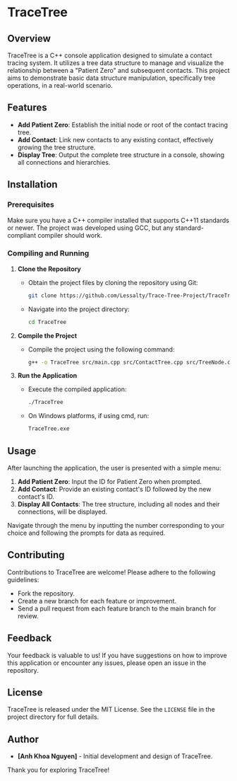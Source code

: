 # TraceTree

## Overview

TraceTree is a C++ console application designed to simulate a contact tracing system. It utilizes a tree data structure to manage and visualize the relationship between a "Patient Zero" and subsequent contacts. This project aims to demonstrate basic data structure manipulation, specifically tree operations, in a real-world scenario.

## Features

- **Add Patient Zero**: Establish the initial node or root of the contact tracing tree.
- **Add Contact**: Link new contacts to any existing contact, effectively growing the tree structure.
- **Display Tree**: Output the complete tree structure in a console, showing all connections and hierarchies.

## Installation

### Prerequisites

Make sure you have a C++ compiler installed that supports C++11 standards or newer. The project was developed using GCC, but any standard-compliant compiler should work.

### Compiling and Running

1. **Clone the Repository**
   - Obtain the project files by cloning the repository using Git:
     ```bash
     git clone https://github.com/Lessalty/Trace-Tree-Project/TraceTree.git
     ```
   - Navigate into the project directory:
     ```bash
     cd TraceTree
     ```

2. **Compile the Project**
   - Compile the project using the following command:
     ```bash
     g++ -o TraceTree src/main.cpp src/ContactTree.cpp src/TreeNode.cpp -I include
     ```

3. **Run the Application**
   - Execute the compiled application:
     ```bash
     ./TraceTree
     ```
   - On Windows platforms, if using cmd, run:
     ```cmd
     TraceTree.exe
     ```

## Usage

After launching the application, the user is presented with a simple menu:

1. **Add Patient Zero**: Input the ID for Patient Zero when prompted.
2. **Add Contact**: Provide an existing contact's ID followed by the new contact's ID.
3. **Display All Contacts**: The tree structure, including all nodes and their connections, will be displayed.

Navigate through the menu by inputting the number corresponding to your choice and following the prompts for data as required.

## Contributing

Contributions to TraceTree are welcome! Please adhere to the following guidelines:

- Fork the repository.
- Create a new branch for each feature or improvement.
- Send a pull request from each feature branch to the main branch for review.

## Feedback

Your feedback is valuable to us! If you have suggestions on how to improve this application or encounter any issues, please open an issue in the repository.

## License

TraceTree is released under the MIT License. See the `LICENSE` file in the project directory for full details.

## Author

- **[Anh Khoa Nguyen]** - Initial development and design of TraceTree.

Thank you for exploring TraceTree!
